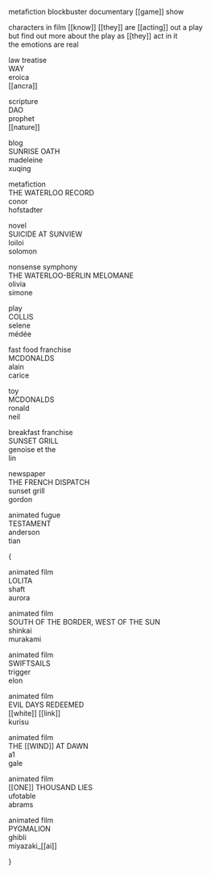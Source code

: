   metafiction blockbuster documentary [[game]] show  
  
characters in film [[know]] [[they]] are [[acting]] out a play  
but find out more about the play as [[they]] act in it  
the emotions are real  
  
law treatise  
WAY  
eroica  
[[ancra]]  
  
scripture  
DAO  
prophet  
[[nature]]  
  
blog  
SUNRISE OATH  
madeleine  
xuqing  
  
metafiction  
THE WATERLOO RECORD  
conor  
hofstadter  
  
novel  
SUICIDE AT SUNVIEW  
loiloi  
solomon  
  
nonsense symphony  
THE WATERLOO-BERLIN MELOMANE  
olivia  
simone  
  
play  
COLLIS  
selene  
médée  
  
fast food franchise  
MCDONALDS  
alain  
carice  
  
toy  
MCDONALDS  
ronald  
neil  
  
breakfast franchise  
SUNSET GRILL  
genoise et the  
lin  
  
newspaper  
THE FRENCH DISPATCH  
sunset grill  
gordon  
  
animated fugue  
TESTAMENT  
anderson  
tian  
  
{  
  
animated film  
LOLITA  
shaft  
aurora  
  
animated film  
SOUTH OF THE BORDER, WEST OF THE SUN  
shinkai  
murakami  
  
animated film  
SWIFTSAILS  
trigger  
elon  
  
animated film  
EVIL DAYS REDEEMED  
[[white]] [[link]]  
kurisu  
  
animated film  
THE [[WIND]] AT DAWN  
a1  
gale  
  
animated film  
[[ONE]] THOUSAND LIES  
ufotable  
abrams  
  
animated film  
PYGMALION  
ghibli  
miyazaki_[[ai]]  
  
}